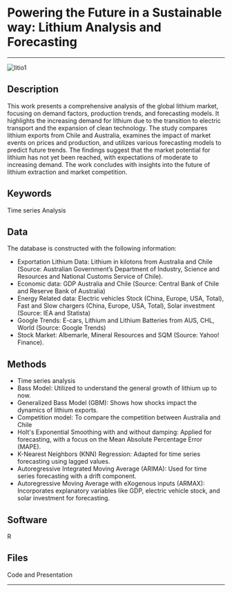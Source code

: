 # Powering the Future in a Sustainable way: Lithium Analysis and Forecasting

---
![litio1](https://github.com/alecruces/lithium_forecasting./assets/67338986/27f62b48-c5d0-4249-8773-fe1897fd3735)

## Description
This work presents a comprehensive analysis of the global lithium market, focusing on demand factors, production trends, and forecasting models. It highlights the increasing demand for lithium due to the transition to electric transport and the expansion of clean technology. The study compares lithium exports from Chile and Australia, examines the impact of market events on prices and production, and utilizes various forecasting models to predict future trends. The findings suggest that the market potential for lithium has not yet been reached, with expectations of moderate to increasing demand. The work concludes with insights into the future of lithium extraction and market competition.

## Keywords
Time series Analysis

## Data
The database is constructed with the following information:
- Exportation Lithium Data: Lithium in kilotons from Australia and Chile (Source: Australian Government’s Department of Industry, Science and Resources and National Customs Service of Chile).
- Economic data: GDP Australia and Chile (Source: Central Bank of Chile and Reserve Bank of Australia)
- Energy Related data: Electric vehicles Stock (China, Europe, USA, Total), Fast and Slow chargers (China, Europe, USA, Total), Solar investment (Source: IEA and Statista)
- Google Trends: E-cars, Lithium and Lithium Batteries from AUS, CHL, World (Source: Google Trends)
- Stock Market: Albemarle, Mineral Resources and SQM (Source: Yahoo! Finance).

## Methods
- Time series analysis
- Bass Model: Utilized to understand the general growth of lithium up to now.
- Generalized Bass Model (GBM): Shows how shocks impact the dynamics of lithium exports.
- Competition model: To compare the competition between Australia and Chile
- Holt's Exponential Smoothing with and without damping: Applied for forecasting, with a focus on the Mean Absolute Percentage Error (MAPE).
- K-Nearest Neighbors (KNN) Regression: Adapted for time series forecasting using lagged values.
- Autoregressive Integrated Moving Average (ARIMA): Used for time series forecasting with a drift component.
- Autoregressive Moving Average with eXogenous inputs (ARMAX): Incorporates explanatory variables like GDP, electric vehicle stock, and solar investment for forecasting.

## Software
R

## Files
Code and Presentation

---
